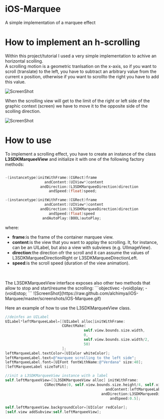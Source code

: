 # iOS-Marquee
A simple implementation of a marquee effect

# How to implement an h-scrolling
Within this project/tutorial I used a very simple implementation to achive an horizontal scolling.
<br/>
A scrolling motion is a geometric tranlsation on the x-axis, so if you want to scroll (translate) to the left,
you have to subtract an arbitrary value from the current x position, otherwise if you want to scrollto the right 
you have to add this value.

![ScreenShot](https://raw.github.com/alchimya/iOS-Marquee/master/screenshots/scroll.jpg)

When the scrolling view will get to the limit of the right or left side of the graphic context (screen) 
we have to move it to the opposite side of the scolling direction.

![ScreenShot](https://raw.github.com/alchimya/iOS-Marquee/master/screenshots/scroll_left.jpg)

# How to use
To implement a scrolling effect, you have to create an instance of the class <b>L3SDKMarqueeView</b> and 
initialize it with one of the following factory methods:

```objectivec

-(instancetype)initWithFrame:(CGRect)frame
                  andContent:(UIView*)content
                andDirection:(L3SDKMarqueeDirection)direction
                    andSpeed:(float)speed;

-(instancetype)initWithFrame:(CGRect)frame
                  andContent:(UIView*)content
                andDirection:(L3SDKMarqueeDirection)direction
                    andSpeed:(float)speed
                 andAutoPlay:(BOOL)autoPlay;

```
where:
<br/>
- <b>frame</b>:is the frame of the container marquee view.
- <b>content</b>:is the view that you want to applay the scrolling. It, for instance, can be an UILabel,
but also a view with subviews (e.g. UIImageView).
- <b>direction</b>:the direction ofr the scroll and it can assume the values of L3SDKMarqueeDirectionRight or L3SDKMarqueeDirectionLeft.
- <b>speed</b>:is the scroll speed (duration of the view animation).
<br/>
<br/>
The L3SDKMarqueeView interface exposes also other two methods that allow to stop and start/resume the scrolling:
```objectivec
-(void)play;
-(void)stop;
```
![ScreenShot](https://raw.github.com/alchimya/iOS-Marquee/master/screenshots/iOS-Marquee.gif)

Here an example of how to use the L3SDKMarqueeView class.
```objectivec
//deinfes an UILabel
UILabel*leftMarqueeLabel=[[UILabel alloc]initWithFrame:
                          CGRectMake(
                                    self.view.bounds.size.width,
                                    0,
                                    self.view.bounds.size.width/2,
                                    50)
                          ];
leftMarqueeLabel.textColor=[UIColor whiteColor];
leftMarqueeLabel.text=@"marquee scrolling to the left side";
leftMarqueeLabel.font=[UIFont fontWithName:@"Verdana" size:40];
[leftMarqueeLabel sizeToFit];

//init a L3SDKMarqueeView instance with a label
self.leftMarqueeView=[[L3SDKMarqueeView alloc] initWithFrame:
                  CGRectMake(0, self.view.bounds.size.height/4, self.view.bounds.size.width, 50)
                                              andContent:leftMarqueeLabel
                                            andDirection:L3SDKMarqueeDirectionLeft
                                                andSpeed:0.5];
    
self.leftMarqueeView.backgroundColor=[UIColor redColor];
[self.view addSubview:self.leftMarqueeView];
```
